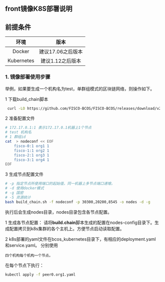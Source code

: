 ## front镜像K8S部署说明

## 前提条件

|   环境    | 版本                   |
| :------: | :----------------------: |
| Docker |       建议17.06之后版本    |
| Kubernetes |       建议1.12之后版本    |


### 1. 镜像部署使用步骤

 举例，如果要生成一个机构名为test，单群组模式的区块链网络，则操作如下。  
 
 1 下载build_chain脚本
 
  ```bash
   curl -LO https://github.com/FISCO-BCOS/FISCO-BCOS/releases/download/v2.3.0/build_chain.sh && chmod u+x build_chain.sh
   ```
 
 2 准备配置文件

```bash
# 172.17.0.1:1 表示172.17.0.1机器上1个节点
# test 机构名
# 1 群组id
cat  > nodeconf << EOF
    fisco-0:1 org1 1
    fisco-1:1 org2 1
    fisco-2:1 org3 1
    fisco-3:1 org4 1
EOF
```

 3 生成节点配置文件

```bash
# -p 指定节点所使用端口的起始值，同一机器上多节点端口递增。
# -d 使用docker模式
# -g 国密
# -S 资源统计
bash build_chain.sh -f nodeconf -p 30300,20200,8545 -o nodes -d -g
```
 执行后会生成nodes目录，nodes目录包含各节点配置。

  1 生成各节点配置：
  请将**build.chain**脚本生成的配置在nodes-config目录下。生成配置拷贝到k8s集群的各个主机上。方便节点启动读取配置。
  
  2 k8s部署的yaml文件在bcos_kubernetes目录下，有相应的deployment.yaml和service.yaml。
   分别使用
  
    四个机构每个机构一个节点。
   
 在每个节点下执行：
 ```bash
 kubectl apply -f peer0.org1.yaml
 ```